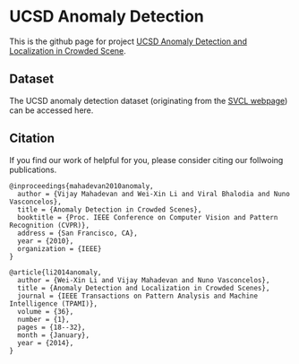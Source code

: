 # UCSD Anomaly Detection
This is the github page for project [UCSD Anomaly Detection and Localization in Crowded Scene](http://www.svcl.ucsd.edu/projects/anomaly/).

## Dataset
The UCSD anomaly detection dataset (originating from the [SVCL webpage](http://www.svcl.ucsd.edu/projects/anomaly/dataset.htm)) can be accessed here.

## Citation
If you find our work of helpful for you, please consider citing our follwoing publications.
```
@inproceedings{mahadevan2010anomaly,
  author = {Vijay Mahadevan and Wei-Xin Li and Viral Bhalodia and Nuno Vasconcelos},
  title = {Anomaly Detection in Crowded Scenes},
  booktitle = {Proc. IEEE Conference on Computer Vision and Pattern Recognition (CVPR)},
  address = {San Francisco, CA},
  year = {2010},
  organization = {IEEE}
}

@article{li2014anomaly,
  author = {Wei-Xin Li and Vijay Mahadevan and Nuno Vasconcelos},
  title = {Anomaly Detection and Localization in Crowded Scenes},
  journal = {IEEE Transactions on Pattern Analysis and Machine Intelligence (TPAMI)},
  volume = {36},
  number = {1},
  pages = {18--32},
  month = {January},
  year = {2014},
}
```
